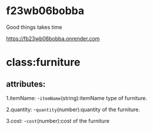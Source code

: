 # f23wb06bobba
Good things takes time

https://fb23wb06bobba.onrender.com

# class:furniture

## attributes:

1.itemName:
-`itemName`(string):itemName type of furniture.

2.quantity:
-`quantity`(number):quantity of the furniture.

3.cost:
-`cost`(number):cost of the furniture


